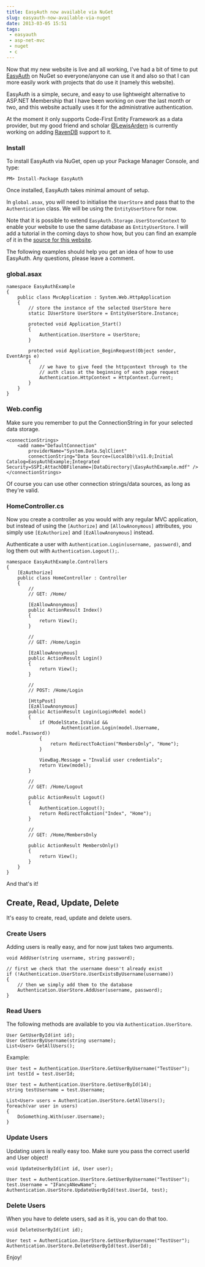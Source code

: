 ---title: EasyAuth now available via NuGetslug: easyauth-now-available-via-nugetdate: 2013-03-05 15:51tags:  - easyauth - asp-net-mvc - nuget - c---Now that my new website is live and all working, I've had a bit of time to put [EasyAuth](https://github.com/Imdsm/EasyAuth) on NuGet so everyone/anyone can use it and also so that I can more easily work with projects that do use it (namely this website).

EasyAuth is a simple, secure, and easy to use lightweight alternative to ASP.NET Membership that I have been working on over the last month or two, and this website actually uses it for the administrative authentication.

At the moment it only supports Code-First Entity Framework as a data provider, but my good friend and scholar [@LewisArdern](https://twitter.com/LewisArdern) is currently working on adding [RavenDB](http://ravendb.net/) support to it.

### Install

To install EasyAuth via NuGet, open up your Package Manager Console, and type:

`PM> Install-Package EasyAuth`

Once installed, EasyAuth takes minimal amount of setup.

In `global.asax`, you will need to initialise the `UserStore` and pass that to the `Authentication` class. We will be using the `EntityUserStore` for now.

Note that it is possible to extend `EasyAuth.Storage.UserStoreContext` to enable your website to use the same database as `EntityUserStore`. I will add a tutorial in the coming days to show how, but you can find an example of it in the [source for this website](https://github.com/Imdsm/PersonalWebsite).

The following examples should help you get an idea of how to use EasyAuth. Any questions, please leave a comment.

### global.asax

    namespace EasyAuthExample
    {
        public class MvcApplication : System.Web.HttpApplication
        {
            // store the instance of the selected UserStore here
            static IUserStore UserStore = EntityUserStore.Instance;
            
            protected void Application_Start()
            {
                Authentication.UserStore = UserStore;
            }

            protected void Application_BeginRequest(Object sender, EventArgs e)
            {
                // we have to give feed the httpcontext through to the 
                // auth class at the beginning of each page request
                Authentication.HttpContext = HttpContext.Current;
            }
        }
    }

### Web.config

Make sure you remember to put the ConnectionString in for your selected data storage.

    <connectionStrings>
        <add name="DefaultConnection" 
            providerName="System.Data.SqlClient" 
            connectionString="Data Source=(LocalDb)\v11.0;Initial Catalog=EasyAuthExample;Integrated Security=SSPI;AttachDBFilename=|DataDirectory|\EasyAuthExample.mdf" />
    </connectionStrings>

Of course you can use other connection strings/data sources, as long as they're valid.

### HomeController.cs

Now you create a controller as you would with any regular MVC application, but instead of using the `[Authorize]` and `[AllowAnonymous]` attributes, you simply use `[EzAuthorize]` and `[EzAllowAnonymous]` instead.

Authenticate a user with `Authentication.Login(username, password)`, and log them out with `Authentication.Logout();`.

    namespace EasyAuthExample.Controllers
    {
        [EzAuthorize]
        public class HomeController : Controller
        {
            //
            // GET: /Home/
            
            [EzAllowAnonymous]
            public ActionResult Index()
            {            
                return View();
            }

            //
            // GET: /Home/Login
            
            [EzAllowAnonymous]
            public ActionResult Login()
            {            
                return View();
            }
            
            //
            // POST: /Home/Login
            
            [HttpPost]
            [EzAllowAnonymous]
            public ActionResult Login(LoginModel model)
            {
                if (ModelState.IsValid && 
                        Authentication.Login(model.Username, model.Password))
                {
                    return RedirectToAction("MembersOnly", "Home");
                }
            
                ViewBag.Message = "Invalid user credentials";
                return View(model);
            }
            
            //
            // GET: /Home/Logout
            
            public ActionResult Logout()
            {
                Authentication.Logout();
                return RedirectToAction("Index", "Home");
            }

            //
            // GET: /Home/MembersOnly
            
            public ActionResult MembersOnly()
            {
                return View();
            }
        }
    }

And that's it!

## Create, Read, Update, Delete

It's easy to create, read, update and delete users.

### Create Users

Adding users is really easy, and for now just takes two arguments.

`void AddUser(string username, string password);`

    // first we check that the username doesn't already exist
    if (!Authentication.UserStore.UserExistsByUsername(username))
    {
        // then we simply add them to the database
        Authentication.UserStore.AddUser(username, password);
    }

### Read Users

The following methods are available to you via `Authentication.UserStore`.

    User GetUserById(int id);
    User GetUserByUsername(string username);
    List<User> GetAllUsers();

Example:

    User test = Authentication.UserStore.GetUserByUsername("TestUser");
    int testId = test.UserId;

    User test = Authentication.UserStore.GetUserById(14);
    string testUsername = test.Username;

    List<User> users = Authentication.UserStore.GetAllUsers();
    foreach(var user in users)
    {
        DoSomething.With(user.Username);
    }

### Update Users 

Updating users is really easy too. Make sure you pass the correct userId and User object!

`void UpdateUserById(int id, User user);`

    User test = Authentication.UserStore.GetUserByUsername("TestUser");
    test.Username = "IFancyANewName";
    Authentication.UserStore.UpdateUserById(test.UserId, test);

### Delete Users

When you have to delete users, sad as it is, you can do that too.

`void DeleteUserById(int id);`

    User test = Authentication.UserStore.GetUserByUsername("TestUser");
    Authentication.UserStore.DeleteUserById(test.UserId);


Enjoy!